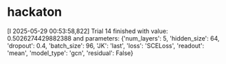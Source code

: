 # hackaton

[I 2025-05-29 00:53:58,822] Trial 14 finished with value: 0.5026274429882388 and parameters: {'num_layers': 5, 'hidden_size': 64, 'dropout': 0.4, 'batch_size': 96, 'JK': 'last', 'loss': 'SCELoss', 'readout': 'mean', 'model_type': 'gcn', 'residual': False}
